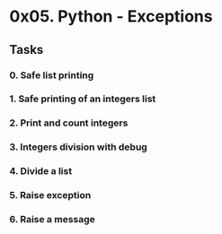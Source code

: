 # 0x05. Python - Exceptions

## Tasks

### 0. Safe list printing

### 1. Safe printing of an integers list

### 2. Print and count integers

### 3. Integers division with debug

### 4. Divide a list

### 5. Raise exception

### 6. Raise a message
